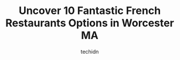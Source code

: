 ---
layout: ampstory
image: https://i0.wp.com/www.depkes.org/wp-content/uploads/2023/06/french-restaurants-0-in-worcester-ma-1685806158.jpeg?resize=640,853
author: techidn
featured: false
description: Discover the impressive array of French Restaurants options in Worcester MA, where you can find 10 of the largest French Restaurants establishments in the area. From renowned classics to hid
title: Uncover 10 Fantastic French Restaurants Options in Worcester MA
cover:
   title: Uncover 10 Fantastic French Restaurants Options in Worcester MA
   subtitle: Rickpate
   background: https://www.depkes.org/wp-content/uploads/2023/06/french-restaurants-0-in-worcester-ma-1685806158.jpeg

pages: 
 - layout: thirds
   top: <h1>#1 The Sole Proprietor</h1>
   bottom: "<p>An excellent place to visit when youre in town. I have to admit that the seafood here is super fresh and flavorful. All the dishes came out amazing and delicious. Our ho</p>"
   background: https://www.depkes.org/wp-content/uploads/2023/06/french-restaurants-1-in-worcester-ma-1685806158.jpeg
   backgroundblur: true
 - layout: thirds
   top: <h1>#2 Miss Worcester Diner</h1>
   bottom: "<p>Atmosphere was cool, diner style seating, stickers on wall were fun to look at. Server was nice and helpful with the menu. Food was delicious and fresh. The Chicken  Medi</p>"
   background: https://www.depkes.org/wp-content/uploads/2023/06/french-restaurants-2-in-worcester-ma-1685806159.jpeg
   cta:
      link: https://www.depkes.org/blog/uncover-10-fantastic-french-restaurants-options-in-worcester-ma/
      text: Uncover 10 Fantastic French Restaurants Options in Worcester MA
 - layout: thirds
   top: <h1>#3 Bocado Tapas Wine Bar</h1>
   bottom: "<p>82 Winter St, Worcester, MA 01604, United States</p>"
   background: https://www.depkes.org/wp-content/uploads/2023/06/french-restaurants-3-in-worcester-ma-1685806159.jpeg
   cta:
      link: https://www.depkes.org/blog/uncover-10-fantastic-french-restaurants-options-in-worcester-ma/
      text: Uncover 10 Fantastic French Restaurants Options in Worcester MA
 - layout: thirds
   top: <h1>#4 Alteas Eatery</h1>
   bottom: "<p>259 Park Ave, Worcester, MA 01609, United States</p>"
   background: https://plus.unsplash.com/premium_photo-1664640458616-3c74f8cb4589?ixlib=rb-4.0.3&ixid=MnwxMjA3fDB8MHxwaG90by1wYWdlfHx8fGVufDB8fHx8&auto=format&fit=crop&w=640&h=853&q=80
   cta:
      link: https://www.depkes.org/blog/uncover-10-fantastic-french-restaurants-options-in-worcester-ma/
      text: Uncover 10 Fantastic French Restaurants Options in Worcester MA
 - layout: thirds
   top: <h1>#5 Lock 50</h1>
   bottom: "<p>50 Water St, Worcester, MA 01604, United States</p>"
   background: https://images.unsplash.com/photo-1510906594845-bc082582c8cc?ixlib=rb-4.0.3&ixid=MnwxMjA3fDB8MHxwaG90by1wYWdlfHx8fGVufDB8fHx8&auto=format&fit=crop&w=640&h=853&q=80
   cta:
      link: https://www.depkes.org/blog/uncover-10-fantastic-french-restaurants-options-in-worcester-ma/
      text: Uncover 10 Fantastic French Restaurants Options in Worcester MA
 - layout: thirds
   top: <h1>#6 Cest La Vie Bistro</h1>
   bottom: "<p>30 Main St, Northborough, MA 01532, United States</p>"
   background: https://images.unsplash.com/photo-1496096265110-f83ad7f96608?ixlib=rb-4.0.3&ixid=MnwxMjA3fDB8MHxwaG90by1wYWdlfHx8fGVufDB8fHx8&auto=format&fit=crop&w=640&h=853&q=80
   cta:
      link: https://www.depkes.org/blog/uncover-10-fantastic-french-restaurants-options-in-worcester-ma/
      text: Uncover 10 Fantastic French Restaurants Options in Worcester MA
 - layout: thirds
   top: <h1>#7 Nuovo Restaurant</h1>
   bottom: "<p>92 Shrewsbury St, Worcester, MA 01604, United States</p>"
   background: https://images.unsplash.com/photo-1618005182384-a83a8bd57fbe?ixlib=rb-4.0.3&ixid=MnwxMjA3fDB8MHxwaG90by1wYWdlfHx8fGVufDB8fHx8&auto=format&fit=crop&w=640&h=853&q=80
   cta:
      link: https://www.depkes.org/blog/uncover-10-fantastic-french-restaurants-options-in-worcester-ma/
      text: Uncover 10 Fantastic French Restaurants Options in Worcester MA
 - layout: thirds
   middle: Continue reading...
   background: https://images.unsplash.com/photo-1509114397022-ed747cca3f65?ixlib=rb-4.0.3&ixid=MnwxMjA3fDB8MHxwaG90by1wYWdlfHx8fGVufDB8fHx8&auto=format&fit=crop&w=640&h=853&q=80
   cta:
      link: https://www.depkes.org/blog/uncover-10-fantastic-french-restaurants-options-in-worcester-ma/
      text: Uncover 10 Fantastic French Restaurants Options in Worcester MA
      
---
